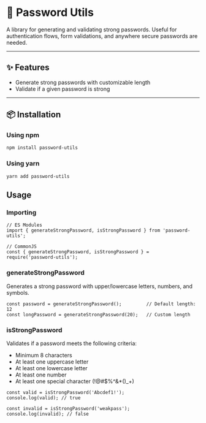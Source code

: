 # 🔐 Password Utils

A library for generating and validating strong passwords. Useful for authentication flows, form validations, and anywhere secure passwords are needed.

---

## ✨ Features

- Generate strong passwords with customizable length
- Validate if a given password is strong

---

## 📦 Installation

### Using npm
```bash
npm install password-utils
```

### Using yarn

`yarn add password-utils`

## Usage
### Importing

```
// ES Modules
import { generateStrongPassword, isStrongPassword } from 'password-utils';

// CommonJS
const { generateStrongPassword, isStrongPassword } = require('password-utils');
```

### generateStrongPassword

Generates a strong password with upper/lowercase letters, numbers, and symbols.

```
const password = generateStrongPassword();         // Default length: 12
const longPassword = generateStrongPassword(20);   // Custom length
```

### isStrongPassword

Validates if a password meets the following criteria:

- Minimum 8 characters
- At least one uppercase letter
- At least one lowercase letter
- At least one number
- At least one special character (!@#$%^&*()_+)

```
const valid = isStrongPassword('Abcdef1!');
console.log(valid); // true

const invalid = isStrongPassword('weakpass');
console.log(invalid); // false
```